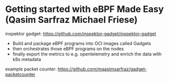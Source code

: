 # Getting started with eBPF Made Easy (Qasim Sarfraz Michael Friese)

inspektor gadget: <https://github.com/inspektor-gadget/inspektor-gadget>

- Build and package eBPF programs into OCI images called Gadgets
- then orchestrates those eBPF programs on the nodes
- finally export the metrics to e.g. opentelemetry and enrich the data with k8s metadata

example packet counter: <https://github.com/mqasimsarfraz/gadget-packetcounter>
